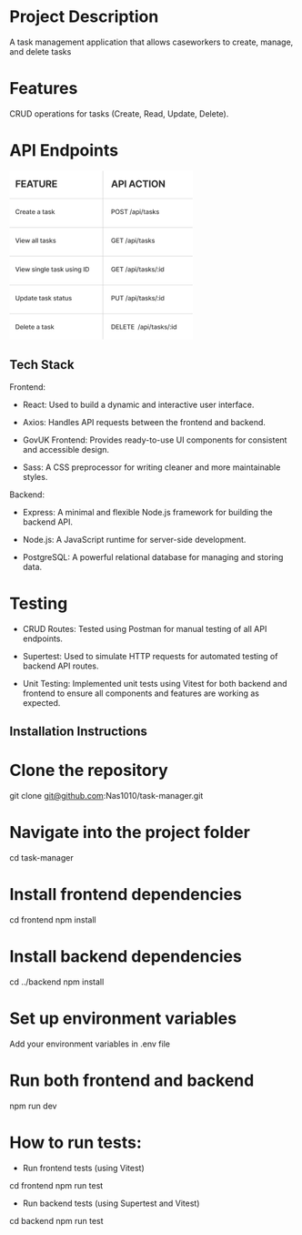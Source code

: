 # Project Description

A task management application that allows caseworkers to create, manage, and delete tasks

# Features

CRUD operations for tasks (Create, Read, Update, Delete).

# API Endpoints

![API Endpoints](frontend/src/assets/api-endpoints.png)

## Tech Stack

Frontend:

- React: Used to build a dynamic and interactive user interface.

- Axios: Handles API requests between the frontend and backend.

- GovUK Frontend: Provides ready-to-use UI components for consistent and accessible design.

- Sass: A CSS preprocessor for writing cleaner and more maintainable styles.

Backend:

- Express: A minimal and flexible Node.js framework for building the backend API.

- Node.js: A JavaScript runtime for server-side development.

- PostgreSQL: A powerful relational database for managing and storing data.

# Testing

- CRUD Routes: Tested using Postman for manual testing of all API endpoints.

- Supertest: Used to simulate HTTP requests for automated testing of backend API routes.

- Unit Testing: Implemented unit tests using Vitest for both backend and frontend  to ensure all components and features are working as expected.

## Installation Instructions

# Clone the repository
git clone git@github.com:Nas1010/task-manager.git

# Navigate into the project folder
cd task-manager

# Install frontend dependencies
cd frontend
npm install

# Install backend dependencies
cd ../backend
npm install

# Set up environment variables
Add your environment variables in .env file

# Run both frontend and backend
npm run dev

# How to run tests:

- Run frontend tests (using Vitest)

cd frontend
npm run test

- Run backend tests (using Supertest and Vitest)

cd backend
npm run test

